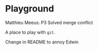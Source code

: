 # Playground
Matthieu Meeus: P3
Solved merge conflict

A place to play with `git`.

Change in README to annoy Edwin
